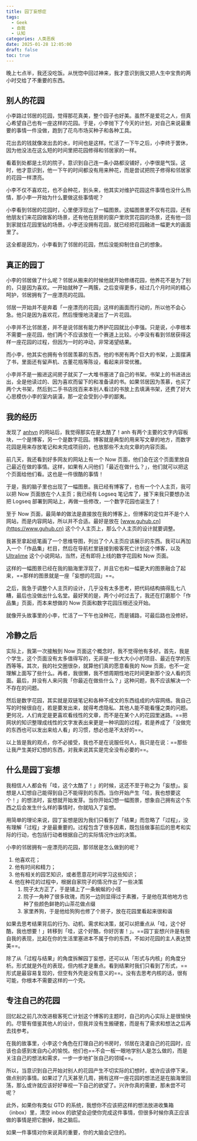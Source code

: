 ```yaml
---
title: 园丁妄想症
tags:
  - Geek
  - 自我
  - 认知
categories: 人类恶疾
date: 2025-01-28 12:05:00
draft: false
toc: true
---
```


晚上七点半，我还没吃饭。从恍惚中回过神来，我才意识到我又把人生中宝贵的两小时交给了不重要的东西。

<!--more-->

## 别人的花园

小李路过邻居的花园，觉得那花真美，整个园子也好美。虽然不是爱花之人，但真心希望自己也有一座这样的花园。于是，小李抛下了今天的计划，对自己来说最重要的事情一件没做，跑到了花鸟市场买种子和各种工具。

花出去的钱就像泼出去的水，时间也是这样。忙活了一下午之后，小李终于罢休，因为他没法在这么短的时间里把花园修得和邻居家的一样。

看着到处都是土坑的院子，意识到自己连一条小路都没铺好，小李很是气馁。这时，他才意识到，他一下午的时间都没有用来种花，而是尝试把院子修得和邻居家的花园一样漂亮。

小李不仅不喜欢花，也不会种花，到头来，他其实对维护花园这件事情也没什么热情，那小李一开始为什么要做这些事情呢？

小李看到邻居的花园时，心里便浮现出了一幅图景。这幅图景里不仅有花园，还有他朋友们来花园做客的场景，还有他在厨房的窗户里欣赏花园的场景，还有他一回到家就往花园里钻的场景。小李还没拥有花园，就已经把花园融进一幅更大的画面里了。

这全都是因为，小李看到了邻居的花园，然后没能抑制住自己的想象。

## 真正的园丁

小李的邻居做了什么呢？邻居从搬来的时候他就开始修缮花园，他养花不是为了别的，只是因为喜欢。一开始就种了一两簇，之后变得更多，经过几个月时间的精心呵护，邻居拥有了一座漂亮的花园。

邻居一开始并不是奔着「一座漂亮的花园」这样的画面而行动的，所以他不会心急。他只是因为喜欢花，然后慢慢地浇灌出了一片花园。

小李并不比邻居差，并不是说邻居有能力养护花园就比小李强。只是说，小李根本不需要一座花园，他们两个不应该放在一个赛道上比较。小李没有看到邻居获得这样一座花园的过程，但因为一时的冲动，非常渴望结果。

而小李，他其实也拥有令邻居羡慕的东西，他的书房有两个巨大的书架，上面摆满了书，里面还有留声机、古董花瓶等陈设，看起来非常优雅。

小李并不是一搬进这间房子就买了一大堆书塞进了自己的书架。书架上的书进进出出，全是他读过的、因为喜欢而留下的和准备读的书。如果邻居因为羡慕，也买了两个大书架，然后到二手书店找百来本别人看过的书放上去填满书架，还费了好大心思模仿小李的室内装潢，那一定会受到小李的鄙夷。

## 我的经历

发现了 [anhvn](https://anhvn.com) 的网站后，我觉得那实在是太酷了！anh 有两个主要的文字内容板块，一个是博客，另一个是数字花园。博客就是典型的用来写文章的地方，而数字花园是用来存放笔记和未完成项目的，也放那些不太向文章的内容页面。

前几天，我还看到好多网友的网站上有一个 Now 页面，他们会在这个页面里放自己最近在做的事情。这样，如果有人问他们「最近在做什么？」，他们就可以把这个页面给他们看。这也是一件很酷的事情！

于是，我的脑子里也出现了一幅图景。我已经有博客了，也有一个个人主页，我可以把 Now 页面放在个人主页；我已经有 Logseq 笔记库了，接下来我只要想办法把 Logseq 部署到网站上，再做一些修改，一个数字花园也诞生了！

至于 Now 页面，最简单的做法是直接放在我的博客上，但博客的定位并不是个人网站，而是内容网站，所以并不合适。最好是放在 [www.guhub.cn](https://www.guhub.cn) 这个个人主页上，那么个人主页的设计就要调整。

我甚至拿起纸笔画了一个思维导图，列出了个人主页应该展示的东西。我可以再加入一个「作品集」栏目，然后在导航栏里链接到极客死亡计划这个博客，以及 [Ultralime](https://ultrali.me) 这个小说网站，当然，还有即将上线的数字花园和 Now 页面。

这样的一幅图景已经在我的脑海里浮现了，并且它也和一幅更大的图景融合了起来，==那样的图景就是一座「妄想的花园」==。

之后，我急于调整个人主页的设计，几乎没有太多思考，把代码结构搞得乱七八糟，最后也没做出什么名堂。最好笑的是，两个小时过去了，我还在打磨那个「作品集」页面，而本来想做的 Now 页面和数字花园压根还没开始。

就像开头故事里的小李，忙活了一下午也没种花，而是铺路，可最后路也没修好。

## 冷静之后

实际上，我第一次接触到 Now 页面这个概念时，我不觉得他有多好。首先，我是个学生，这个页面没有太多值得写的，无非是一些大大小小的项目、最近在学的东西等等。其次，我的社交圈很杂，就算他们真的愿意看我的 Now 页面，也不一定理解上面写了些什么。再者，我很懒，我不想周期性地花时间更新那个没人看的页面。最后，并没有人来问我「你最近在做些什么？」这种问题，我不应该解决一个不存在的问题。

然后是数字花园，其实就是双链笔记和各种不成文的东西组成的内容网络。我自己写的时候很自在，若是要发出来，就得考虑隐私、其他人能不能看懂之类的问题。更何况，人们肯定是更喜欢看线性的文章，而不是在某个人的花园里迷路。==把网状的知识整理成线性的文字发表出来更是一种巩固的过程，若是养成了「没做完的东西也可以发出来给人看」的习惯，想必也是不太好的==。

以上皆是我的观点，你不必接受，我也不是在说服任何人，我只是在说：==那些让我产生美好幻想的东西，对我来说其实是完全没有必要的==。

## 什么是园丁妄想

我相信人人都会有「哇，这个太酷了！」的时候，这还不至于称之为「妄想」。妄想是人幻想自己能得到自己不能得到的东西。当你开始产生「哇，我也想要这个！」的想法时，妄想就开始发芽。当你开始幻想一幅图景，想象自己拥有这个东西之后会发生什么样的事情时，你就陷入了妄想。

用简单的理论来说，园丁妄想是因为我们只看到了「结果」而忽略了「过程」，没有理解「过程」才是最重要的。过程包含了很多因素，既包括做事前后的思考和实际的行动，也包括行动者根据自己的实际情况作出的决策。

小李的邻居拥有一座漂亮的花园，那邻居是怎么做到的呢？

1. 他喜欢花；
2. 他有时间和精力；
3. 他有相关的园艺知识，或者愿意花时间学习这些知识；
4. 他在种花的过程中，根据自家院子的情况作出了一些决策
   1. 院子太方正了，于是铺上了一条蜿蜒的小径
   2. 院子一角种了很多玫瑰，而另一边则显得过于素雅，于是他在其他地方也种了些颜色鲜艳的山茶花做点缀
   3. 家里养狗，于是他给狗狗也修了个房子，放在花园里看起来很和谐

如果去思考结果背后的行为、动机、需求和决策，就可以把重点从「哇，这个好酷，我也想要！」转移到「哇，这个好酷，你好厉害！」。==园丁妄想兴许是有些自我的表现，比起在你的生活里塞进本不属于你的东西，不如对花园的主人表达赞美==。

除了从「过程与结果」的角度拆解园丁妄想，还可以从「形式与内核」的角度分析。形式就是外在的表现，但内核才是重点。看到结果时我们只看到了形式，==形式是最容易复现的，但空有外壳是没有意义的==。没有去思考内核的话，很有可能，你根本不需要这样的一个壳。

## 专注自己的花园

回忆起之前几次改进极客死亡计划这个博客的主题时，自己的内心实际上是很愉快的。尽管有借鉴其他人的设计，但我并没有生搬硬套，而是有了需求和想法之后再去找参考。

在我的故事里，小李这个角色在打理自己的书房时，邻居在浇灌自己的花园时，应该也会感到发自内心的愉悦。他们也==不会一板一眼地学别人是怎么做的，而是关注自己的想法和需求，一步一步地扩张自己的领域==。

所以，当意识到自己开始对别人的花园产生不切实际的幻想时，或许应该停下来，做点别的事情。如果过了几天甚至几周，拥有这样一座花园的想法还是在脑海里回荡，那么或许就应该好好审视一下自己的欲望了。兴许你真的需要，那未尝不可呢？

此外，如果你有类似 GTD 的系统，我想你不应该把这样的想法放进收集箱（inbox）里，清空 inbox 的欲望会迫使你完成这件事情，但很多时候你真正应该做的事情是把它删掉，抛之脑后。

如果一件事情对你来说真的重要，你的大脑会记住的。